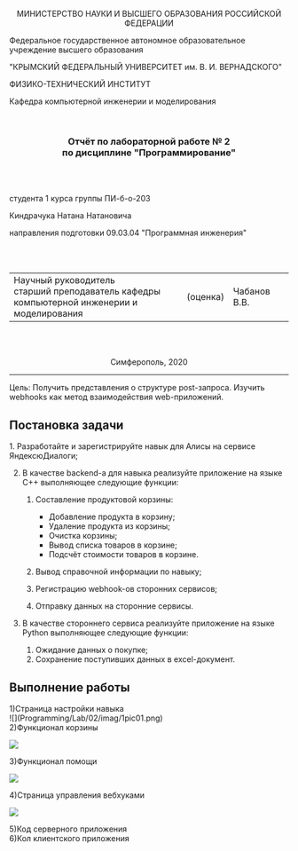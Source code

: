 <p align="center">МИНИСТЕРСТВО НАУКИ  И ВЫСШЕГО ОБРАЗОВАНИЯ РОССИЙСКОЙ ФЕДЕРАЦИИ<br>

Федеральное государственное автономное образовательное учреждение высшего образования<br>

"КРЫМСКИЙ ФЕДЕРАЛЬНЫЙ УНИВЕРСИТЕТ им. В. И. ВЕРНАДСКОГО"<br>

ФИЗИКО-ТЕХНИЧЕСКИЙ ИНСТИТУТ<br>

Кафедра компьютерной инженерии и моделирования</p>

<br>

<h3 align="center">Отчёт по лабораторной работе № 2<br> по дисциплине "Программирование"</h3>

<br><br>

<p>студента 1 курса группы ПИ-б-о-203<br>

Киндрачука Натана Натановича<br>

направления подготовки 09.03.04 "Программная инженерия"</p>

<br><br>

<table>

<tr><td>Научный руководитель<br> старший преподаватель кафедры<br> компьютерной инженерии и моделирования</td>

<td>(оценка)</td>

<td>Чабанов В.В.</td>

</tr>

</table>

<br><br>

<p align="center">Симферополь, 2020</p>

<hr>
Цель:
Получить представления о структуре post-запроса. Изучить webhooks как метод взаимодействия web-приложений.
<h2>Постановка задачи</h2>
1.  Разработайте и зарегистрируйте навык для Алисы на сервисе ЯндексюДиалоги;
    
2.  В качестве backend-a для навыка реализуйте приложение на языке С++ выполняющее следующие функции:
    
    1.  Составление продуктовой корзины:
        
        -   Добавление продукта в корзину;
        -   Удаление продукта из корзины;
        -   Очистка корзины;
        -   Вывод списка товаров в корзине;
        -   Подсчёт стоимости товаров в корзине.
    2.  Вывод справочной информации по навыку;
        
    3.  Регистрацию webhook-ов сторонних сервисов;
        
    4.  Отправку данных на сторонние сервисы.
     
3.  В качестве стороннего сервиса реализуйте приложение на языке Python выполняющее следующие функции:
    1.  Ожидание данных о покупке;
    2.  Сохранение поступивших данных в excel-документ.
<h2>Выполнение работы</h2>
1)Страница настройки навыка<br>
![](Programming/Lab/02/imag/1pic01.png)<br>
2)Функционал корзины

![](./imag/1pic02.png)

3)Функционал помощи

![](./imag/1pic03.png)

4)Страница управления вебхуками

![](./imag/1pic03.png)

5)Код серверного приложения<br>
[](./MainServer2lab.cpp)
6)Кол клиентского приложения<br>
